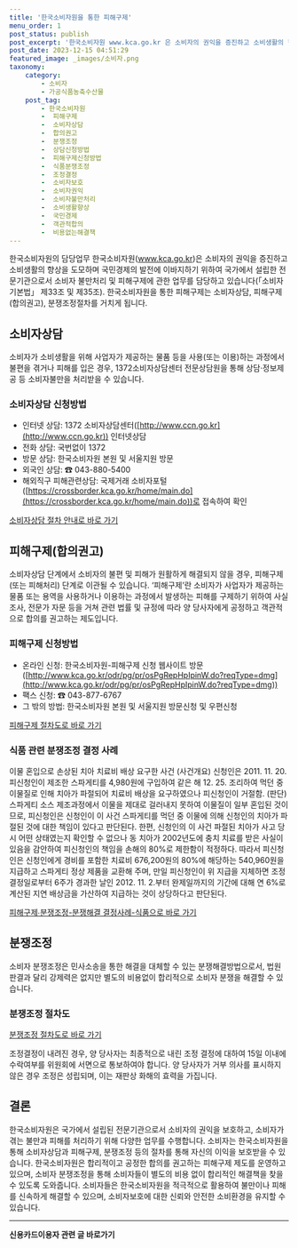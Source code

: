 ```yaml
---
title: '한국소비자원을 통한 피해구제'
menu_order: 1
post_status: publish
post_excerpt: '한국소비자원 www.kca.go.kr 은 소비자의 권익을 증진하고 소비생활의 향상을 도모하며 국민경제의 발전에 이바지하기 위하여 국가에서 설립한 전문기관으로서 소비자 불만처리 및 피해구제에 관한 업무를 담당하고 있습니다  소비자기본법  제33조 및 제35조 .'
post_date: 2023-12-15 04:51:29
featured_image: _images/소비자.png
taxonomy:
    category:
        - 소비자
        - 가공식품농축수산물
    post_tag:
        - 한국소비자원
        -  피해구제
        -  소비자상담
        -  합의권고
        -  분쟁조정
        -  상담신청방법
        -  피해구제신청방법
        -  식품분쟁조정
        -  조정결정
        -  소비자보호
        -  소비자권익
        -  소비자불만처리
        -  소비생활향상
        -  국민경제
        -  객관적합의
        -  비용없는해결책
---
```



한국소비자원의 담당업무
한국소비자원(www.kca.go.kr)은 소비자의 권익을 증진하고 소비생활의 향상을 도모하며 국민경제의 발전에 이바지하기 위하여 국가에서 설립한 전문기관으로서 소비자 불만처리 및 피해구제에 관한 업무를 담당하고 있습니다(「소비자기본법」 제33조 및 제35조).
한국소비자원을 통한 피해구제는 소비자상담, 피해구제(합의권고), 분쟁조정절차를 거치게 됩니다.

## 소비자상담

소비자가 소비생활을 위해 사업자가 제공하는 물품 등을 사용(또는 이용)하는 과정에서 불편을 겪거나 피해를 입은 경우, 1372소비자상담센터 전문상담원을 통해 상담·정보제공 등 소비자불만을 처리받을 수 있습니다.

### 소비자상담 신청방법

- 인터넷 상담: 1372 소비자상담센터([http://www.ccn.go.kr](http://www.ccn.go.kr)) 인터넷상담
- 전화 상담: 국번없이 1372
- 방문 상담: 한국소비자원 본원 및 서울지원 방문
- 외국인 상담: ☎ 043-880-5400
- 해외직구 피해관련상담: 국제거래 소비자포털([https://crossborder.kca.go.kr/home/main.do](https://crossborder.kca.go.kr/home/main.do))로 접속하여 확인

[소비자상담 절차 안내로 바로 가기](#)

## 피해구제(합의권고)

소비자상담 단계에서 소비자의 불편 및 피해가 원활하게 해결되지 않을 경우, 피해구제(또는 피해처리) 단계로 이관될 수 있습니다.
‘피해구제’란 소비자가 사업자가 제공하는 물품 또는 용역을 사용하거나 이용하는 과정에서 발생하는 피해를 구제하기 위하여 사실조사, 전문가 자문 등을 거쳐 관련 법률 및 규정에 따라 양 당사자에게 공정하고 객관적으로 합의를 권고하는 제도입니다.

### 피해구제 신청방법

- 온라인 신청: 한국소비자원-피해구제 신청 웹사이트 방문([http://www.kca.go.kr/odr/pg/pr/osPgRepHpIpinW.do?reqType=dmg](http://www.kca.go.kr/odr/pg/pr/osPgRepHpIpinW.do?reqType=dmg))
- 팩스 신청: ☎ 043-877-6767
- 그 밖의 방법: 한국소비자원 본원 및 서울지원 방문신청 및 우편신청

[피해구제 절차도로 바로 가기](#)

### 식품 관련 분쟁조정 결정 사례

이물 혼입으로 손상된 치아 치료비 배상 요구한 사건 (사건개요)
신청인은 2011. 11. 20. 피신청인이 제조한 스파게티를 4,980원에 구입하여 같은 해 12. 25. 조리하여 먹던 중 이물질로 인해 치아가 파절되어 치료비 배상을 요구하였으나 피신청인이 거절함.
(판단)
스파게티 소스 제조과정에서 이물을 제대로 걸러내지 못하여 이물질이 일부 혼입된 것이므로, 피신청인은 신청인이 이 사건 스파게티를 먹던 중 이물에 의해 신청인의 치아가 파절된 것에 대한 책임이 있다고 판단된다.
한편, 신청인의 이 사건 파절된 치아가 사고 당시 어떤 상태였는지 확인할 수 없으나 동 치아가 2002년도에 충치 치료를 받은 사실이 있음을 감안하여 피신청인의 책임을 손해의 80%로 제한함이 적정하다. 따라서 피신청인은 신청인에게 경비를 포함한 치료비 676,200원의 80%에 해당하는 540,960원을 지급하고 스파게티 정상 제품을 교환해 주며, 만일 피신청인이 위 지급을 지체하면 조정결정일로부터 6주가 경과한 날인 2012. 11. 2.부터 완제일까지의 기간에 대해 연 6%로 계산된 지연 배상금을 가산하여 지급하는 것이 상당하다고 판단된다.

[피해구제∙분쟁조정-분쟁해결 결정사례-식품으로 바로 가기](#)

## 분쟁조정

소비자 분쟁조정은 민사소송을 통한 해결을 대체할 수 있는 분쟁해결방법으로서, 법원 판결과 달리 강제력은 없지만 별도의 비용없이 합리적으로 소비자 분쟁을 해결할 수 있습니다.

### 분쟁조정 절차도

[분쟁조정 절차도로 바로 가기](#)

조정결정이 내려진 경우, 양 당사자는 최종적으로 내린 조정 결정에 대하여 15일 이내에 수락여부를 위원회에 서면으로 통보하여야 합니다. 양 당사자가 거부 의사를 표시하지 않은 경우 조정은 성립되며, 이는 재판상 화해의 효력을 가집니다.

## 결론

한국소비자원은 국가에서 설립된 전문기관으로서 소비자의 권익을 보호하고, 소비자가 겪는 불만과 피해를 처리하기 위해 다양한 업무를 수행합니다. 소비자는 한국소비자원을 통해 소비자상담과 피해구제, 분쟁조정 등의 절차를 통해 자신의 이익을 보호받을 수 있습니다. 한국소비자원은 합리적이고 공정한 합의를 권고하는 피해구제 제도를 운영하고 있으며, 소비자 분쟁조정을 통해 소비자들이 별도의 비용 없이 합리적인 해결책을 찾을 수 있도록 도와줍니다. 소비자들은 한국소비자원을 적극적으로 활용하여 불만이나 피해를 신속하게 해결할 수 있으며, 소비자보호에 대한 신뢰와 안전한 소비환경을 유지할 수 있습니다.
<!-- wp:separator -->
<hr class="wp-block-separator has-alpha-channel-opacity"/>
<!-- /wp:separator -->

<!-- wp:group {"backgroundColor":"base","layout":{"type":"constrained"}} -->
<div class="wp-block-group has-base-background-color has-background"><!-- wp:paragraph {"align":"center","fontSize":"medium"} -->
<p class="has-text-align-center has-large-font-size"><strong>신용카드이용자 관련 글 바로가기</strong></p>
<!-- /wp:paragraph -->


<!-- wp:latest-posts
{"categories":[{"id":15350,"count":19,"description":"","link":"https://uknowlaw.com/category/%ec%8b%a0%ec%9a%a9%ec%b9%b4%eb%93%9c%ec%9d%b4%ec%9a%a9%ec%9e%90/","name":"신용카드이용자","slug":"신용카드이용자","taxonomy":"category","parent":0,"meta":[],"_links":{"self":[{"href":"https://uknowlaw.com/wp-json/wp/v2/categories/15350"}],"collection":[{"href":"https://uknowlaw.com/wp-json/wp/v2/categories"}],"about":[{"href":"https://uknowlaw.com/wp-json/wp/v2/taxonomies/category"}],"wp:post_type":[{"href":"https://uknowlaw.com/wp-json/wp/v2/posts?categories=15350"}],"curies":[{"name":"wp","href":"https://api.w.org/{rel}","templated":true}]}}],"postsToShow":100,"excerptLength":28,"postLayout":"grid","columns":2,"featuredImageAlign":"left","featuredImageSizeSlug":"large","fontSize":"small"} /--></div>
<!-- /wp:group -->